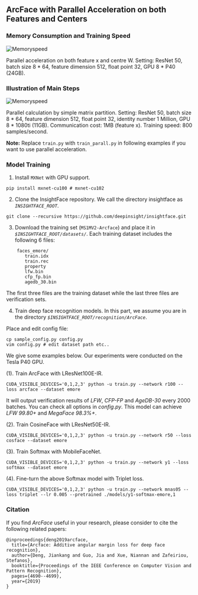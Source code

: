 ## ArcFace with Parallel Acceleration on both Features and Centers

### Memory Consumption and Training Speed

![Memoryspeed](https://github.com/deepinsight/insightface/blob/master/resources/memoryspeed.png)

Parallel acceleration on both feature x and centre W. Setting: ResNet 50, batch size 8 * 64, feature dimension 512, float point 32, GPU 8 * P40 (24GB).

### Illustration of Main Steps

![Memoryspeed](https://github.com/deepinsight/insightface/blob/master/resources/mainsteps.png)

Parallel calculation by simple matrix partition. Setting: ResNet 50, batch size 8 * 64, feature dimension 512, float point 32, identity number 1 Million, GPU 8 * 1080ti (11GB). Communication cost: 1MB (feature x). Training speed: 800 samples/second.

**Note:** Replace ``train.py`` with ``train_parall.py`` in following examples if you want to use parallel acceleration.

### Model Training

1. Install `MXNet` with GPU support.

```
pip install mxnet-cu100 # mxnet-cu102
```

2. Clone the InsightFace repository. We call the directory insightface as *`INSIGHTFACE_ROOT`*.

```
git clone --recursive https://github.com/deepinsight/insightface.git
```

3. Download the training set (`MS1MV2-Arcface`) and place it in *`$INSIGHTFACE_ROOT/datasets/`*. Each training dataset includes the following 6 files:

```Shell
    faces_emore/
       train.idx
       train.rec
       property
       lfw.bin
       cfp_fp.bin
       agedb_30.bin
```

The first three files are the training dataset while the last three files are verification sets.

4. Train deep face recognition models.
In this part, we assume you are in the directory *`$INSIGHTFACE_ROOT/recognition/ArcFace`*.

Place and edit config file:
```Shell
cp sample_config.py config.py
vim config.py # edit dataset path etc..
```

We give some examples below. Our experiments were conducted on the Tesla P40 GPU.

(1). Train ArcFace with LResNet100E-IR.

```Shell
CUDA_VISIBLE_DEVICES='0,1,2,3' python -u train.py --network r100 --loss arcface --dataset emore
```

It will output verification results of *LFW*, *CFP-FP* and *AgeDB-30* every 2000 batches. You can check all options in *config.py*.
This model can achieve *LFW 99.80+* and *MegaFace 98.3%+*.

(2). Train CosineFace with LResNet50E-IR.

```Shell
CUDA_VISIBLE_DEVICES='0,1,2,3' python -u train.py --network r50 --loss cosface --dataset emore
```

(3). Train Softmax with MobileFaceNet.

```Shell
CUDA_VISIBLE_DEVICES='0,1,2,3' python -u train.py --network y1 --loss softmax --dataset emore
```

(4). Fine-turn the above Softmax model with Triplet loss.

```Shell
CUDA_VISIBLE_DEVICES='0,1,2,3' python -u train.py --network mnas05 --loss triplet --lr 0.005 --pretrained ./models/y1-softmax-emore,1
```

### Citation

If you find *ArcFace* useful in your research, please consider to cite the following related papers:

```
@inproceedings{deng2019arcface,
  title={Arcface: Additive angular margin loss for deep face recognition},
  author={Deng, Jiankang and Guo, Jia and Xue, Niannan and Zafeiriou, Stefanos},
  booktitle={Proceedings of the IEEE Conference on Computer Vision and Pattern Recognition},
  pages={4690--4699},
  year={2019}
}
```
